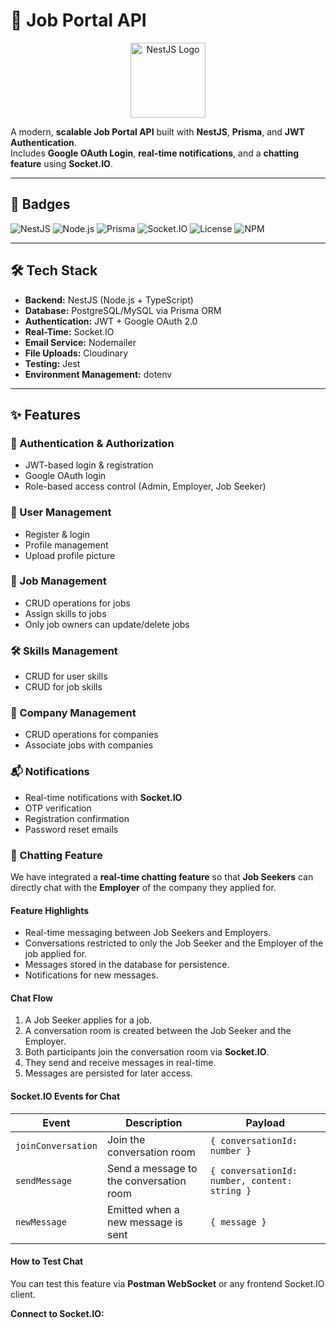 # 🚀 Job Portal API

<p align="center">
  <a href="https://nestjs.com/" target="_blank">
    <img src="https://nestjs.com/img/logo-small.svg" width="120" alt="NestJS Logo" />
  </a>
</p>

A modern, **scalable Job Portal API** built with **NestJS**, **Prisma**, and **JWT Authentication**.  
Includes **Google OAuth Login**, **real-time notifications**, and a **chatting feature** using **Socket.IO**.

---

## 📌 Badges

![NestJS](https://img.shields.io/badge/NestJS-9.0.0-red?logo=nestjs)
![Node.js](https://img.shields.io/badge/Node.js-20.0.0-green?logo=node.js)
![Prisma](https://img.shields.io/badge/Prisma-4.15.0-blue?logo=prisma)
![Socket.IO](https://img.shields.io/badge/Socket.IO-4.7.0-orange)
![License](https://img.shields.io/badge/license-MIT-brightgreen)
![NPM](https://img.shields.io/npm/v/@nestjs/core)

---

## 🛠️ Tech Stack

- **Backend:** NestJS (Node.js + TypeScript)
- **Database:** PostgreSQL/MySQL via Prisma ORM
- **Authentication:** JWT + Google OAuth 2.0
- **Real-Time:** Socket.IO
- **Email Service:** Nodemailer
- **File Uploads:** Cloudinary
- **Testing:** Jest
- **Environment Management:** dotenv

---

## ✨ Features

### 🔑 Authentication & Authorization
- JWT-based login & registration
- Google OAuth login
- Role-based access control (Admin, Employer, Job Seeker)

### 👤 User Management
- Register & login
- Profile management
- Upload profile picture

### 💼 Job Management
- CRUD operations for jobs
- Assign skills to jobs
- Only job owners can update/delete jobs

### 🛠️ Skills Management
- CRUD for user skills
- CRUD for job skills

### 🏢 Company Management
- CRUD operations for companies
- Associate jobs with companies

### 📬 Notifications
- Real-time notifications with **Socket.IO**
- OTP verification
- Registration confirmation
- Password reset emails

### 💬 Chatting Feature
We have integrated a **real-time chatting feature** so that **Job Seekers** can directly chat with the **Employer** of the company they applied for.

#### Feature Highlights
- Real-time messaging between Job Seekers and Employers.
- Conversations restricted to only the Job Seeker and the Employer of the job applied for.
- Messages stored in the database for persistence.
- Notifications for new messages.

#### Chat Flow
1. A Job Seeker applies for a job.
2. A conversation room is created between the Job Seeker and the Employer.
3. Both participants join the conversation room via **Socket.IO**.
4. They send and receive messages in real-time.
5. Messages are persisted for later access.

#### Socket.IO Events for Chat

| Event               | Description                                  | Payload                                     |
|---------------------|----------------------------------------------|----------------------------------------------|
| `joinConversation` | Join the conversation room                  | `{ conversationId: number }`               |
| `sendMessage`      | Send a message to the conversation room     | `{ conversationId: number, content: string }` |
| `newMessage`       | Emitted when a new message is sent         | `{ message }`                               |

#### How to Test Chat
You can test this feature via **Postman WebSocket** or any frontend Socket.IO client.

**Connect to Socket.IO:**
